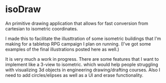 # isoDraw
An primitive drawing application that allows for fast conversion from cartesian to isometric coordinates.

I made this to facilitate the illusttration of some isometric buildings that I'm making for a tabletop RPG campaign I plan on running. (I've got some examples of the final illustrations posted here as well.)

It is very much a work in progress. There are some features that I want to implement like a 3-view to isometric. which would help people struggling with visualizing 3d objects in engineering drawing/drafting courses. Also I need to add circles/elipses as well as a UI and erase functionality.
